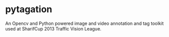 pytagation
==========

An Opencv and Python powered image and video annotation and tag toolkit used at SharifCup 2013 Traffic Vision League. 
